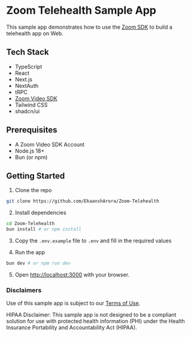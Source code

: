 # Zoom Telehealth Sample App

This sample app demonstrates how to use the [Zoom SDK](https://developers.zoom.us/docs/video-sdk/web/) to build a telehealth app on Web.

## Tech Stack

- TypeScript
- React
- Next.js
- NextAuth
- tRPC
- [Zoom Video SDK](https://developers.zoom.us/docs/video-sdk/web/)
- Tailwind CSS
- shadcn/ui

## Prerequisites

- A Zoom Video SDK Account
- Node.js 18+
- Bun (or npm)

## Getting Started

1. Clone the repo

```bash
git clone https://github.com/EkaanshArora/Zoom-Telehealth
```

2. Install dependencies

```bash
cd Zoom-Telehealth
bun install # or npm install
```

3. Copy the `.env.example` file to `.env` and fill in the required values

4. Run the app

```bash
bun dev # or npm run dev
```

5. Open [http://localhost:3000](http://localhost:3000) with your browser.

### Disclaimers

Use of this sample app is subject to our [Terms of Use](https://explore.zoom.us/en/video-sdk-terms/).

HIPAA Disclaimer: This sample app is not designed to be a compliant solution for use with protected health information (PHI) under the Health Insurance Portability and Accountability Act (HIPAA).
